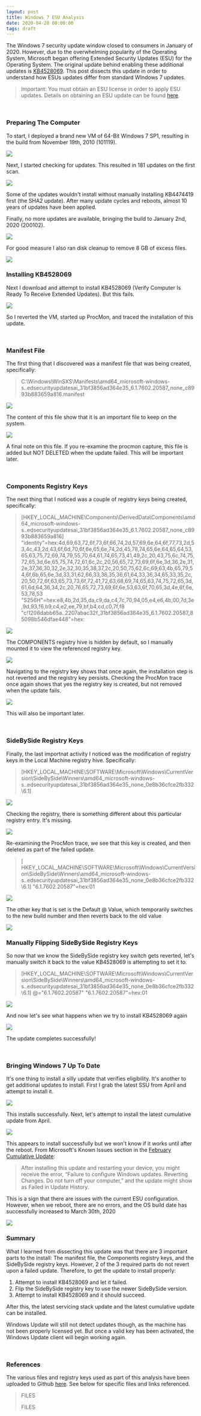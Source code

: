 ```yaml
---
layout: post
title: Windows 7 ESU Analysis
date: 2020-04-28 00:00:00
tags: draft
---
```


The Windows 7 security update window closed to consumers in January of 2020.  However, due to the overwhelming popularity of the Operating System, Microsoft began offering Extended Security Updates (ESU) for the Operating System.  The original update behind enabling these additional updates is [KB4528069](https://support.microsoft.com/en-us/help/4528069).  This post dissects this update in order to understand how ESUs updates differ from standard WIndows 7 updates.

> Important:  You must obtain an ESU license in order to apply ESU updates.  Details on obtaining an ESU update can be found [here](https://support.microsoft.com/en-us/help/4497181/lifecycle-faq-extended-security-updates).

<br>

### Preparing The Computer

To start, I deployed a brand new VM of 64-Bit Windows 7 SP1, resulting in the build from November 19th, 2010 (101119).

<img src="/assets/2020-04-28-windows-7-esu-analysis/01.jpg">

Next, I started checking for updates.  This resulted in 181 updates on the first scan.

<img src="/assets/2020-04-28-windows-7-esu-analysis/02.jpg">


Some of the updates wouldn't install without manually installing KB4474419 first (the SHA2 update).
After many update cycles and reboots, almost 10 years of updates have been applied.  

Finally, no more updates are available, bringing the build to January 2nd, 2020 (200102).

<img src="/assets/2020-04-28-windows-7-esu-analysis/03.jpg">

For good measure I also ran disk cleanup to remove 8 GB of excess files.

<img src="/assets/2020-04-28-windows-7-esu-analysis/04.jpg">

<br>

### Installing KB4528069

Next I download and attempt to install KB4528069 (Verify Computer Is Ready To Receive Extended Updates).  But this fails.

<img src="/assets/2020-04-28-windows-7-esu-analysis/05.jpg">

So I reverted the VM, started up ProcMon, and traced the installation of this update.

<br> 

### Manifest File

The first thing that I discovered was a manifest file that was being created, specifically:

> C:\Windows\WinSXS\Manifests\amd64_microsoft-windows-s..edsecurityupdatesai_31bf3856ad364e35_6.1.7602.20587_none_c8993b883659a816.manifest

<img src="/assets/2020-04-28-windows-7-esu-analysis/06.jpg">

The content of this file show that it is an important file to keep  on the system.

<img src="/assets/2020-04-28-windows-7-esu-analysis/07.jpg">

A final note on this file.  If you re-examine the procmon capture, this file is added but NOT DELETED when the update failed.  This will be important later.

<br> 

### Components Registry Keys

The next thing that I noticed was a couple of registry keys being created, specifically:

> [HKEY_LOCAL_MACHINE\Components\DerivedData\Components\amd64_microsoft-windows-s..edsecurityupdatesai_31bf3856ad364e35_6.1.7602.20587_none_c8993b883659a816]
> "identity"=hex:4d,69,63,72,6f,73,6f,66,74,2d,57,69,6e,64,6f,77,73,2d,53,4c,43,2d,43,6f,6d,70,6f,6e,65,6e,74,2d,45,78,74,65,6e,64,65,64,53,65,63,75,72,69,74,79,55,70,64,61,74,65,73,41,49,2c,20,43,75,6c,74,75,72,65,3d,6e,65,75,74,72,61,6c,2c,20,56,65,72,73,69,6f,6e,3d,36,2e,31,2e,37,36,30,32,2e,32,30,35,38,37,2c,20,50,75,62,6c,69,63,4b,65,79,54,6f,6b,65,6e,3d,33,31,62,66,33,38,35,36,61,64,33,36,34,65,33,35,2c,20,50,72,6f,63,65,73,73,6f,72,41,72,63,68,69,74,65,63,74,75,72,65,3d,61,6d,64,36,34,2c,20,76,65,72,73,69,6f,6e,53,63,6f,70,65,3d,4e,6f,6e,53,78,53
> "S256H"=hex:e8,4b,2d,35,da,c9,da,c4,7c,70,94,05,e4,e6,4b,00,7d,3e,9d,93,f6,b9,c4,e2,ee,79,bf,b4,cd,c0,7f,f8
> "c!1208dabb65a..2207abac32f_31bf3856ad364e35_6.1.7602.20587_85098b546dfae448"=hex:

<img src="/assets/2020-04-28-windows-7-esu-analysis/08.jpg">

The COMPONENTS registry hive is hidden by default, so I manually mounted it to view the referenced registry key.

<img src="/assets/2020-04-28-windows-7-esu-analysis/09.jpg">

Navigating to the registry key shows that once again, the installation step is not reverted and the registry key persists.  Checking the ProcMon trace once again shows that yes the registry key is created, but not removed when the update fails.

<img src="/assets/2020-04-28-windows-7-esu-analysis/10.jpg">

This will also be important later.

<br>

### SideBySide Registry Keys

Finally, the last importnat activity I noticed was the modification of registry keys in the Local Machine registry hive.  Specifically:

> [HKEY_LOCAL_MACHINE\SOFTWARE\Microsoft\Windows\CurrentVersion\SideBySide\Winners\amd64_microsoft-windows-s..edsecurityupdatesai_31bf3856ad364e35_none_0e8b36cfce2fb332\6.1]

<img src="/assets/2020-04-28-windows-7-esu-analysis/11.jpg">

Checking the registry, there is something different about this particular registry entry.  It's missing.

<img src="/assets/2020-04-28-windows-7-esu-analysis/12.jpg">

Re-examining the ProcMon trace, we see that this key is created, and then deleted as part of the failed update.

>[ HKEY_LOCAL_MACHINE\SOFTWARE\Microsoft\Windows\CurrentVersion\SideBySide\Winners\amd64_microsoft-windows-s..edsecurityupdatesai_31bf3856ad364e35_none_0e8b36cfce2fb332\6.1]
> "6.1.7602.20587"=hex:01

<img src="/assets/2020-04-28-windows-7-esu-analysis/13.jpg">

The other key that is set is the Default @ Value, which temporarily switches to the new build number and then reverts back to the old value

<img src="/assets/2020-04-28-windows-7-esu-analysis/14.jpg">

<br>

### Manually Flipping SideBySide Registry Keys

So now that we know the SideBySide registry key switch gets reverted, let's manually switch it back to the value KB4528069 is attempting to set it to.

> [HKEY_LOCAL_MACHINE\SOFTWARE\Microsoft\Windows\CurrentVersion\SideBySide\Winners\amd64_microsoft-windows-s..edsecurityupdatesai_31bf3856ad364e35_none_0e8b36cfce2fb332\6.1]
> @="6.1.7602.20587"
> "6.1.7602.20587"=hex:01

<img src="/assets/2020-04-28-windows-7-esu-analysis/15.jpg">

And now let's see what happens when we try to install KB4528069 again

<img src="/assets/2020-04-28-windows-7-esu-analysis/16.jpg">

The update completes successfully!

<br>

### Bringing Windows 7 Up To Date

It's one thing to install a silly update that verifies eligibility.  It's another to get additional updates to install.  First I grab the latest SSU from April and attempt to install it.

<img src="/assets/2020-04-28-windows-7-esu-analysis/17.jpg">

This installs successfully.   Next, let's attempt to install the latest cumulative update from April.  

<img src="/assets/2020-04-28-windows-7-esu-analysis/18.jpg">

This appears to install successfully but we won't know if it works until after the reboot.  From Microsoft's Known Issues section in the [February Cumulative Update](https://support.microsoft.com/en-us/help/4537820/windows-7-update-kb4537820):

> After installing this update and restarting your device, you might receive the error, “Failure to configure Windows updates. Reverting Changes. Do not turn off your computer,” and the update might show as Failed in Update History.  

This is a sign that there are issues with the current ESU configuration.  However, when we reboot, there are no errors, and the OS build date has successfully increased to March 30th, 2020

<img src="/assets/2020-04-28-windows-7-esu-analysis/19.jpg">

<br>

### Summary

What I learned from dissecting this update was that there are 3 important parts to the install: The manifest file, the Components registry keys, and the SideBySide registry keys.  However, 2 of the 3 required parts do not revert upon a failed update.  Therefore, to get the update to install properly:

1. Attempt to install KB4528069 and let it failed.
2. Flip the SideBySide registry key to use the newer SideBySide version.
3. Attempt to install KB4528069 and it should succeed.

After this, the latest servicing stack update and the latest cumulative update can be installed.

Windows Update will still not detect updates though, as the machine has not been properly licensed yet.  But once a valid key has been activated, the Windows Update client will begin working again.

<br>

### References

The various files and registry keys used as part of this analysis have been uploaded to Github [here](https://github.com/HackAndPwn/Windows-7-ESU-Analysis).  See below for specific files and links referenced.

> FILES
>
> FILES